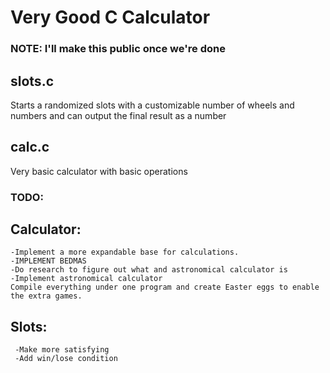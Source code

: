 # Very Good C Calculator
### NOTE: I'll make this public once we're done

## slots.c
Starts a randomized slots with a customizable number of wheels and numbers and can output the final result as a number

## calc.c
Very basic calculator with basic operations

### TODO:

## Calculator:
    -Implement a more expandable base for calculations.
    -IMPLEMENT BEDMAS
    -Do research to figure out what and astronomical calculator is
    -Implement astronomical calculator
    Compile everything under one program and create Easter eggs to enable the extra games.    

## Slots:
     -Make more satisfying
     -Add win/lose condition
